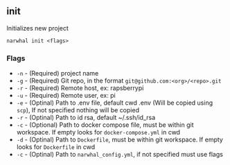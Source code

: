 ## init

Initializes new project

`narwhal init <flags>`

### Flags

- `-n` - (Required) project name
- `-g` - (Required) Git repo, in the format `git@github.com:<org>/<repo>.git`
- `-r` - (Required) Remote host, ex: rapsberrypi
- `-u` - (Required) Remote user, ex: pi
- `-e` - (Optinal) Path to .env file, default cwd .env (Will be copied using `scp`), If not specified nothing will be copied
- `-r` - (Optinal) Path to id rsa, default ~/.ssh/id_rsa
- `-c` - (Optional) Path to docker compose file, must be within git workspace. If empty looks for `docker-compose.yml` in cwd
- `-d` - (Optinal) Path to `Dockerfile`, must be within git workspace. If empty looks for `Dockerfile` in cwd
- `-c` - (Optinal) Path to `narwhal_config.yml`, if not specified must use flags
